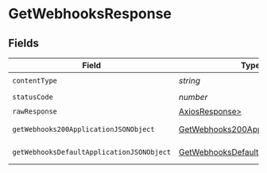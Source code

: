 # GetWebhooksResponse


## Fields

| Field                                                                                             | Type                                                                                              | Required                                                                                          | Description                                                                                       |
| ------------------------------------------------------------------------------------------------- | ------------------------------------------------------------------------------------------------- | ------------------------------------------------------------------------------------------------- | ------------------------------------------------------------------------------------------------- |
| `contentType`                                                                                     | *string*                                                                                          | :heavy_check_mark:                                                                                | N/A                                                                                               |
| `statusCode`                                                                                      | *number*                                                                                          | :heavy_check_mark:                                                                                | N/A                                                                                               |
| `rawResponse`                                                                                     | [AxiosResponse>](https://axios-http.com/docs/res_schema)                                          | :heavy_minus_sign:                                                                                | N/A                                                                                               |
| `getWebhooks200ApplicationJSONObject`                                                             | [GetWebhooks200ApplicationJSON](../../models/operations/getwebhooks200applicationjson.md)         | :heavy_minus_sign:                                                                                | A list of webhooks                                                                                |
| `getWebhooksDefaultApplicationJSONObject`                                                         | [GetWebhooksDefaultApplicationJSON](../../models/operations/getwebhooksdefaultapplicationjson.md) | :heavy_minus_sign:                                                                                | Error response.                                                                                   |